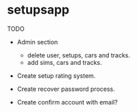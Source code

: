 setupsapp
============

TODO

- Admin section
    - delete user, setups, cars and tracks.
    - add sims, cars and tracks.

- Create setup rating system.

- Create recover password process.

- Create confirm account with email?